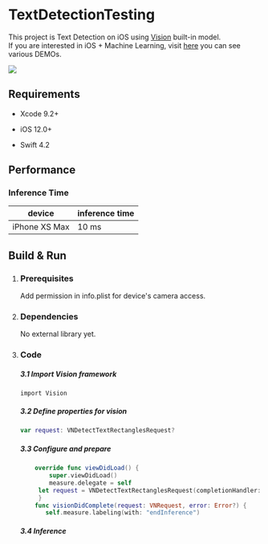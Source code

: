 # **TextDetectionTesting**

This project is Text Detection on iOS using [Vision](https://developer.apple.com/documentation/vision) built-in model.  
If you are interested in iOS + Machine Learning, visit [here](https://github.com/motlabs/iOS-Proejcts-with-ML-Models) you can see various DEMOs.

![](/Users/theseusX12/Desktop/FirstWallpaper.png)

## Requirements

- Xcode 9.2+

- iOS 12.0+

- Swift 4.2

## Performance

### Inference Time

| device        | inference time |
| ------------- | -------------- |
| iPhone XS Max | 10 ms          |

## Build & Run

1. ### Prerequisites
   
   Add permission in info.plist for device's camera access.

2. ### Dependencies
   
   No external library yet.

3. ### Code
   
   ##### 3.1 Import Vision framework
   
   ```
   import Vision
   ```
   
   ##### 3.2 Define properties for vision
   
   ```swift
   var request: VNDetectTextRectanglesRequest?
   ```
   
   ##### 3.3 Configure and prepare
   
   ```swift
       override func viewDidLoad() {
           super.viewDidLoad()
           measure.delegate = self
        let request = VNDetectTextRectanglesRequest(completionHandler: self.visionDidComplete)
        }
       func visionDidComplete(request: VNRequest, error: Error?) {
          self.measure.labeling(with: "endInference")
   ```
   
   ##### 3.4 Inference
   
   ```swift
   
   ```

##### 
